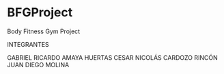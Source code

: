 # BFGProject
Body Fitness Gym Project

INTEGRANTES

GABRIEL RICARDO AMAYA HUERTAS
CESAR NICOLÁS CARDOZO RINCÓN
JUAN DIEGO MOLINA
